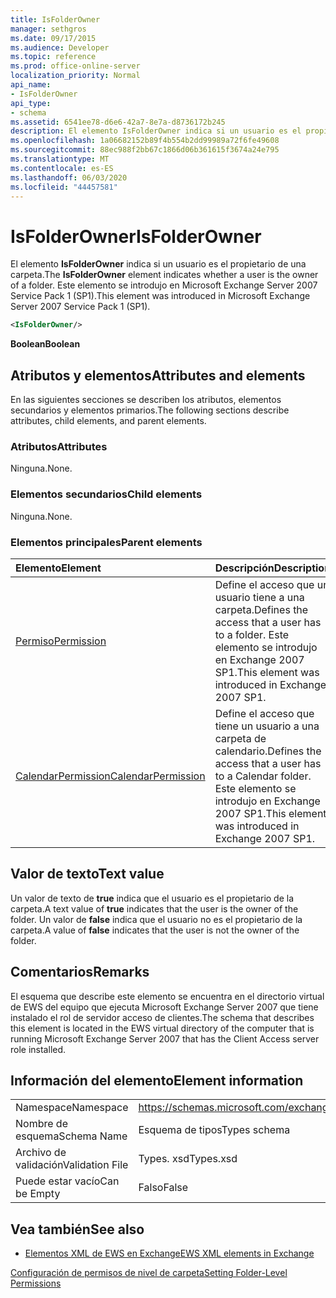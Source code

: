 ```yaml
---
title: IsFolderOwner
manager: sethgros
ms.date: 09/17/2015
ms.audience: Developer
ms.topic: reference
ms.prod: office-online-server
localization_priority: Normal
api_name:
- IsFolderOwner
api_type:
- schema
ms.assetid: 6541ee78-d6e6-42a7-8e7a-d8736172b245
description: El elemento IsFolderOwner indica si un usuario es el propietario de una carpeta. Este elemento se introdujo en Microsoft Exchange Server 2007 Service Pack 1 (SP1).
ms.openlocfilehash: 1a06682152b89f4b554b2dd99989a72f6fe49608
ms.sourcegitcommit: 88ec988f2bb67c1866d06b361615f3674a24e795
ms.translationtype: MT
ms.contentlocale: es-ES
ms.lasthandoff: 06/03/2020
ms.locfileid: "44457581"
---
```

# <a name="isfolderowner"></a><span data-ttu-id="34644-104">IsFolderOwner</span><span class="sxs-lookup"><span data-stu-id="34644-104">IsFolderOwner</span></span>

<span data-ttu-id="34644-105">El elemento **IsFolderOwner** indica si un usuario es el propietario de una carpeta.</span><span class="sxs-lookup"><span data-stu-id="34644-105">The **IsFolderOwner** element indicates whether a user is the owner of a folder.</span></span> <span data-ttu-id="34644-106">Este elemento se introdujo en Microsoft Exchange Server 2007 Service Pack 1 (SP1).</span><span class="sxs-lookup"><span data-stu-id="34644-106">This element was introduced in Microsoft Exchange Server 2007 Service Pack 1 (SP1).</span></span> 
  
```xml
<IsFolderOwner/>
```

 <span data-ttu-id="34644-107">**Boolean**</span><span class="sxs-lookup"><span data-stu-id="34644-107">**Boolean**</span></span>
## <a name="attributes-and-elements"></a><span data-ttu-id="34644-108">Atributos y elementos</span><span class="sxs-lookup"><span data-stu-id="34644-108">Attributes and elements</span></span>

<span data-ttu-id="34644-109">En las siguientes secciones se describen los atributos, elementos secundarios y elementos primarios.</span><span class="sxs-lookup"><span data-stu-id="34644-109">The following sections describe attributes, child elements, and parent elements.</span></span>
  
### <a name="attributes"></a><span data-ttu-id="34644-110">Atributos</span><span class="sxs-lookup"><span data-stu-id="34644-110">Attributes</span></span>

<span data-ttu-id="34644-111">Ninguna.</span><span class="sxs-lookup"><span data-stu-id="34644-111">None.</span></span>
  
### <a name="child-elements"></a><span data-ttu-id="34644-112">Elementos secundarios</span><span class="sxs-lookup"><span data-stu-id="34644-112">Child elements</span></span>

<span data-ttu-id="34644-113">Ninguna.</span><span class="sxs-lookup"><span data-stu-id="34644-113">None.</span></span>
  
### <a name="parent-elements"></a><span data-ttu-id="34644-114">Elementos principales</span><span class="sxs-lookup"><span data-stu-id="34644-114">Parent elements</span></span>

|<span data-ttu-id="34644-115">**Elemento**</span><span class="sxs-lookup"><span data-stu-id="34644-115">**Element**</span></span>|<span data-ttu-id="34644-116">**Descripción**</span><span class="sxs-lookup"><span data-stu-id="34644-116">**Description**</span></span>|
|:-----|:-----|
|[<span data-ttu-id="34644-117">Permiso</span><span class="sxs-lookup"><span data-stu-id="34644-117">Permission</span></span>](permission.md) <br/> |<span data-ttu-id="34644-118">Define el acceso que un usuario tiene a una carpeta.</span><span class="sxs-lookup"><span data-stu-id="34644-118">Defines the access that a user has to a folder.</span></span> <span data-ttu-id="34644-119">Este elemento se introdujo en Exchange 2007 SP1.</span><span class="sxs-lookup"><span data-stu-id="34644-119">This element was introduced in Exchange 2007 SP1.</span></span>  <br/> |
|[<span data-ttu-id="34644-120">CalendarPermission</span><span class="sxs-lookup"><span data-stu-id="34644-120">CalendarPermission</span></span>](calendarpermission.md) <br/> |<span data-ttu-id="34644-121">Define el acceso que tiene un usuario a una carpeta de calendario.</span><span class="sxs-lookup"><span data-stu-id="34644-121">Defines the access that a user has to a Calendar folder.</span></span> <span data-ttu-id="34644-122">Este elemento se introdujo en Exchange 2007 SP1.</span><span class="sxs-lookup"><span data-stu-id="34644-122">This element was introduced in Exchange 2007 SP1.</span></span>  <br/> |
   
## <a name="text-value"></a><span data-ttu-id="34644-123">Valor de texto</span><span class="sxs-lookup"><span data-stu-id="34644-123">Text value</span></span>

<span data-ttu-id="34644-124">Un valor de texto de **true** indica que el usuario es el propietario de la carpeta.</span><span class="sxs-lookup"><span data-stu-id="34644-124">A text value of **true** indicates that the user is the owner of the folder.</span></span> <span data-ttu-id="34644-125">Un valor de **false** indica que el usuario no es el propietario de la carpeta.</span><span class="sxs-lookup"><span data-stu-id="34644-125">A value of **false** indicates that the user is not the owner of the folder.</span></span> 
  
## <a name="remarks"></a><span data-ttu-id="34644-126">Comentarios</span><span class="sxs-lookup"><span data-stu-id="34644-126">Remarks</span></span>

<span data-ttu-id="34644-127">El esquema que describe este elemento se encuentra en el directorio virtual de EWS del equipo que ejecuta Microsoft Exchange Server 2007 que tiene instalado el rol de servidor acceso de clientes.</span><span class="sxs-lookup"><span data-stu-id="34644-127">The schema that describes this element is located in the EWS virtual directory of the computer that is running Microsoft Exchange Server 2007 that has the Client Access server role installed.</span></span>
  
## <a name="element-information"></a><span data-ttu-id="34644-128">Información del elemento</span><span class="sxs-lookup"><span data-stu-id="34644-128">Element information</span></span>

|||
|:-----|:-----|
|<span data-ttu-id="34644-129">Namespace</span><span class="sxs-lookup"><span data-stu-id="34644-129">Namespace</span></span>  <br/> |https://schemas.microsoft.com/exchange/services/2006/types  <br/> |
|<span data-ttu-id="34644-130">Nombre de esquema</span><span class="sxs-lookup"><span data-stu-id="34644-130">Schema Name</span></span>  <br/> |<span data-ttu-id="34644-131">Esquema de tipos</span><span class="sxs-lookup"><span data-stu-id="34644-131">Types schema</span></span>  <br/> |
|<span data-ttu-id="34644-132">Archivo de validación</span><span class="sxs-lookup"><span data-stu-id="34644-132">Validation File</span></span>  <br/> |<span data-ttu-id="34644-133">Types. xsd</span><span class="sxs-lookup"><span data-stu-id="34644-133">Types.xsd</span></span>  <br/> |
|<span data-ttu-id="34644-134">Puede estar vacío</span><span class="sxs-lookup"><span data-stu-id="34644-134">Can be Empty</span></span>  <br/> |<span data-ttu-id="34644-135">Falso</span><span class="sxs-lookup"><span data-stu-id="34644-135">False</span></span>  <br/> |
   
## <a name="see-also"></a><span data-ttu-id="34644-136">Vea también</span><span class="sxs-lookup"><span data-stu-id="34644-136">See also</span></span>



- [<span data-ttu-id="34644-137">Elementos XML de EWS en Exchange</span><span class="sxs-lookup"><span data-stu-id="34644-137">EWS XML elements in Exchange</span></span>](ews-xml-elements-in-exchange.md)


[<span data-ttu-id="34644-138">Configuración de permisos de nivel de carpeta</span><span class="sxs-lookup"><span data-stu-id="34644-138">Setting Folder-Level Permissions</span></span>](https://msdn.microsoft.com/library/c7530e86-5112-401c-b10a-9c054ae59f07%28Office.15%29.aspx)


